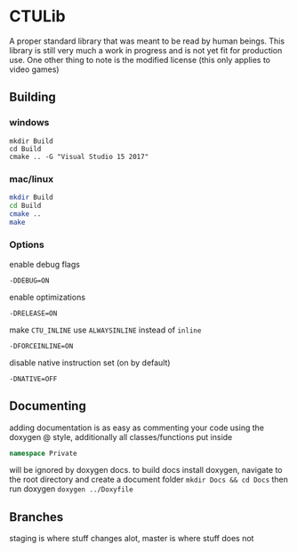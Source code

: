 # CTULib

A proper standard library that was meant to be read by human beings. This library is still very much a work in progress and is not yet fit for production use. One other thing to note is the modified license (this only applies to video games)

## Building

### windows
```
mkdir Build
cd Build
cmake .. -G "Visual Studio 15 2017"
```

### mac/linux

```sh
mkdir Build
cd Build
cmake ..
make
```

### Options

enable debug flags
```
-DDEBUG=ON
```

enable optimizations
```
-DRELEASE=ON
```

make `CTU_INLINE` use `ALWAYSINLINE` instead of `inline`
```
-DFORCEINLINE=ON
```

disable native instruction set (on by default)
```
-DNATIVE=OFF
```
## Documenting

adding documentation is as easy as commenting your code using the doxygen @ style, additionally all classes/functions put inside 
```cpp
namespace Private
```
will be ignored by doxygen docs. to build docs install doxygen, navigate to the root directory and create a document folder
`mkdir Docs && cd Docs`
then run doxygen
`doxygen ../Doxyfile`

## Branches

staging is where stuff changes alot, master is where stuff does not